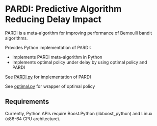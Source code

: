 # **PARDI: Predictive Algorithm Reducing Delay Impact**
PARDI is a meta-algorithm for improving performance of Bernoulli bandit algorithms.

Provides Python implementation of PARDI:
* Implements PARDI meta-algorithm in Python
* Implements optimal policy under delay by using optimal policy and PARDI

See [PARDI.py](PARDI.py) for implementation of PARDI

See [optimal.py](optimal.py) for wrapper of optimal policy


## **Requirements**
Currently, Python APIs require Boost.Python (libboost_python) and Linux (x86-64 CPU architecture).
